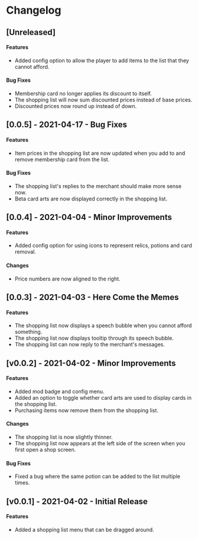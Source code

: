 # Changelog

## [Unreleased]

#### Features

* Added config option to allow the player to add items to the list that they cannot afford.

#### Bug Fixes

* Membership card no longer applies its discount to itself.
* The shopping list will now sum discounted prices instead of base prices. 
* Discounted prices now round up instead of down. 

## [0.0.5] - 2021-04-17 - Bug Fixes

#### Features

* Item prices in the shopping list are now updated when you add to and remove membership card from the list.

#### Bug Fixes

* The shopping list's replies to the merchant should make more sense now.
* Beta card arts are now displayed correctly in the shopping list.

## [0.0.4] - 2021-04-04 - Minor Improvements

#### Features

* Added config option for using icons to represent relics, potions and card removal. 

#### Changes

* Price numbers are now aligned to the right.

## [0.0.3] - 2021-04-03 - Here Come the Memes

#### Features

* The shopping list now displays a speech bubble when you cannot afford something.
* The shopping list now displays tooltip through its speech bubble.
* The shopping list can now reply to the merchant's messages.

## [v0.0.2] - 2021-04-02 - Minor Improvements

#### Features

* Added mod badge and config menu.
* Added an option to toggle whether card arts are used to display cards in the shopping list.
* Purchasing items now remove them from the shopping list.

#### Changes

* The shopping list is now slightly thinner.
* The shopping list now appears at the left side of the screen when you first open a shop screen.

#### Bug Fixes

* Fixed a bug where the same potion can be added to the list multiple times.

## [v0.0.1] - 2021-04-02 - Initial Release

#### Features

* Added a shopping list menu that can be dragged around.